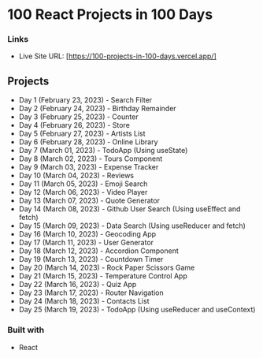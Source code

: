 # 100 React Projects in 100 Days

### Links

- Live Site URL: [https://100-projects-in-100-days.vercel.app/]

## Projects

- Day 1 (February 23, 2023) - Search Filter
- Day 2 (February 24, 2023) - Birthday Remainder
- Day 3 (February 25, 2023) - Counter
- Day 4 (February 26, 2023) - Store
- Day 5 (February 27, 2023) - Artists List
- Day 6 (February 28, 2023) - Online Library
- Day 7 (March 01, 2023) - TodoApp (Using useState)
- Day 8 (March 02, 2023) - Tours Component
- Day 9 (March 03, 2023) - Expense Tracker
- Day 10 (March 04, 2023) - Reviews
- Day 11 (March 05, 2023) - Emoji Search
- Day 12 (March 06, 2023) - Video Player
- Day 13 (March 07, 2023) - Quote Generator
- Day 14 (March 08, 2023) - Github User Search (Using useEffect and fetch)
- Day 15 (March 09, 2023) - Data Search (Using useReducer and fetch)
- Day 16 (March 10, 2023) - Geocoding App
- Day 17 (March 11, 2023) - User Generator
- Day 18 (March 12, 2023) - Accordion Component
- Day 19 (March 13, 2023) - Countdown Timer
- Day 20 (March 14, 2023) - Rock Paper Scissors Game
- Day 21 (March 15, 2023) - Temperature Control App
- Day 22 (March 16, 2023) - Quiz App
- Day 23 (March 17, 2023) - Router Navigation
- Day 24 (March 18, 2023) - Contacts List
- Day 25 (March 19, 2023) - TodoApp (Using useReducer and useContext)

### Built with

- React

